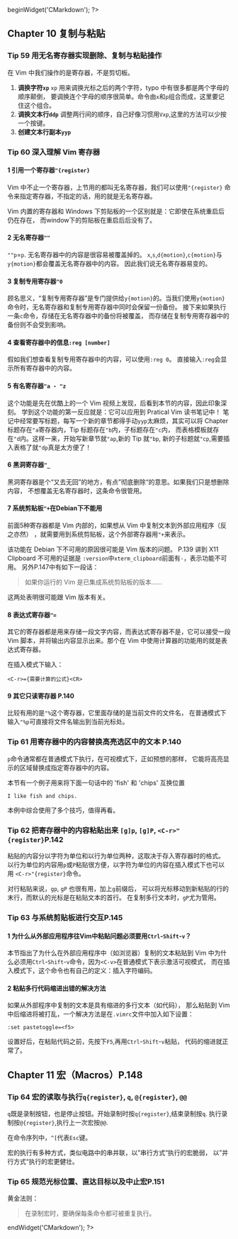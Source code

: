<?php $this->beginWidget('CMarkdown'); ?>
## Chapter 10 复制与粘贴
### Tip 59 用无名寄存器实现删除、复制与粘贴操作

在 Vim 中我们操作的是寄存器，不是剪切板。

1. **调换字符`xp`**
  `xp` 用来调换光标之后的两个字符，typo 中有很多都是两个字母的顺序颠倒，
要调换连个字母的顺序很简单。命令由`x`和`p`组合而成，这里要记住这个组合。
2. **调换文本行`ddp`**
调整两行间的顺序，自己好像习惯用`Vxp`,这里的方法可以少按一个按键。
3. **创建文本行副本`yyp`**

### Tip 60 深入理解 Vim 寄存器

#### 1 引用一个寄存器`"{register}`

Vim 中不止一个寄存器，上节用的都叫无名寄存器，我们可以使用`"{register}`
命令来指定寄存器，不指定的话，用的就是无名寄存器。

Vim 内置的寄存器和 Windows 下剪贴板的一个区别就是：它即使在系统重启后仍在存在，
而window下的剪贴板在重启后后没有了。

#### 2 无名寄存器`""`
`""p`=`p`. 无名寄存器中的内容是很容易被覆盖掉的。
`x`,`s`,`d{motion}`,`c{motion}`与`y{motion}`都会覆盖无名寄存器中的内容。
因此我们说无名寄存器易变的。
#### 3 复制专用寄存器`"0`
顾名思义，“复制专用寄存器”是专门提供给`y{motion}`的。当我们使用`y{motion}`
命令时，无名寄存器和复制专用寄存器中同时会保留一份备份。
接下来如果执行一条`c`命令，存储在无名寄存器中的备份将被覆盖，
而存储在复制专用寄存器中的备份则不会受到影响。
#### 4 查看寄存器中的信息`:reg [number]`
假如我们想查看复制专用寄存器中的内容，可以使用`:reg 0`。
直接输入`:reg`会显示所有寄存器中的内容。
#### 5 有名寄存器`"a - "z`
这个功能是先在优酷上的一个 Vim 视频上发现，后看到本节的内容，因此印象深刻。
学到这个功能的第一反应就是：它可以应用到 Pratical Vim 读书笔记中！
笔记中经常要写标题，每写一个新的章节都得手动`yyp`太麻烦，其实可以将 Chapter
标题存在`"a`寄存器内，Tip 标题存在`"b`内，子标题存在`"c`内，
而表格模板就存在`"d`内。这样一来，开始写新章节就`"ap`,新的 Tip 就`"bp`,
新的子标题就`"cp`,需要插入表格了就`"dp`真是太方便了！
#### 6 黑洞寄存器`"_`
黑洞寄存器是个“又去无回”的地方，有点”彻底删除“的意思。如果我们只是想删除内容，
不想覆盖无名寄存器时，这条命令很管用。
#### 7 系统剪贴板`"+`**在Debian下不能用**
前面5种寄存器都是 Vim 内部的，如果想从 Vim 中复制文本到外部应用程序（反之亦然）
，就需要用到系统剪贴板，这个外部寄存器用`"+`来表示。

该功能在 Debian 下不可用的原因很可能是 Vim 版本的问题。
P.139 讲到 X11 Clipboard 不可用的证据是
`:version`中`xterm_clipboard`前面有`-`，表示功能不可用。
另外P.147中有如下一段话：

> 如果你运行的 Vim 是已集成系统剪贴板的版本……

这两处表明很可能跟 Vim 版本有关。
#### 8 表达式寄存器`"=`
其它的寄存器都是用来存储一段文字内容，而表达式寄存器不是，它可以接受一段Vim
脚本，并将输出内容显示出来。那个在 Vim 中使用计算器的功能用的就是表达式寄存器。

在插入模式下输入：

	<C-r>={需要计算的公式}<CR>
#### 9 其它只读寄存器 P.140
比较有用的是`"%`这个寄存器，它里面存储的是当前文件的文件名，
在普通模式下输入`"%p`可直接将文件名输出到当前光标处。

### Tip 61 用寄存器中的内容替换高亮选区中的文本 P.140

`p`命令通常都在普通模式下执行，在可视模式下，正如预想的那样，
它能将高亮显示的区域替换成指定寄存器中的内容。

本节有一个例子用来将下面一句话中的 'fish' 和 'chips' 互换位置

	I like fish and chips.
本例中综合使用了多个技巧，值得再看。

### Tip 62 把寄存器中的内容粘贴出来 `[g]p`, `[g]P`, `<C-r>"{register}`P.142
粘贴的内容分以字符为单位和以行为单位两种，这取决于存入寄存器时的格式。
以行为单位的内容用`p`或`P`粘贴很方便，以字符为单位的内容在插入模式下也可以用
`<C-r>"{register}`命令。

对行粘贴来说，`gp`, `gP` 也很有用，加上`g`前缀后，
可以将光标移动到新粘贴的行的末行，而默认的光标是在粘贴文本的首行。
在复制多行文本时，`gP`尤为管用。

### Tip 63 与系统剪贴板进行交互P.145
#### 1 为什么从外部应用程序往Vim中粘贴问题必须要用`Ctrl`-`Shift`-`v`？
本节指出了为什么在外部应用程序中（如浏览器）复制的文本粘贴到 Vim 
中为什么必须用`Ctrl`-`Shift`-`v`命令，因为`<C-v>`在普通模式下表示激活可视模式，
而在插入模式下，这个命令也有自己的定义：插入字符编码。

#### 2 粘贴多行代码缩进出错的解决方法
如果从外部程序中复制的文本是具有缩进的多行文本（如代码），
那么粘贴到 Vim 中后缩进将被打乱，一个解决方法是在`.vimrc`文件中加入如下设置：

	:set pastetoggle=<f5>
设置好后，在粘贴代码之前，先按下`F5`,再用`Ctrl`-`Shift`-`v`粘贴，
代码的缩进就正常了。

## Chapter 11 宏（Macros）P.148
### Tip 64 宏的读取与执行`q{register}`, `q`, `@{register}`, `@@`
`q`既是录制按钮，也是停止按钮。开始录制时按`q{register}`,结束录制按`q`.
执行录制按`@{register}`,执行上一次宏按`@@`.

在命令序列中，`^[`代表`Esc`键。

宏的执行有多种方式，类似电路中的串并联，以”串行方式“执行的宏脆弱，
以”并行方式“执行的宏更健壮。
### Tip 65 规范光标位置、直达目标以及中止宏P.151
黄金法则：

> 在录制宏时，要确保每条命令都可被重复执行。
<?php $this->endWidget('CMarkdown'); ?>
